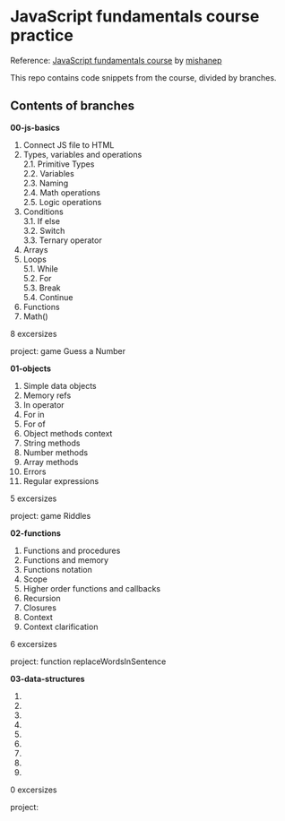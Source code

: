 # JavaScript fundamentals course practice

Reference: [JavaScript fundamentals course](https://www.udemy.com/course/fundamental-javascript/) by [mishanep](https://www.mishanep.com/)

This repo contains code snippets from the course, divided by branches.

## Contents of branches

**00-js-basics**

1. Connect JS file to HTML
2. Types, variables and operations  
   2.1. Primitive Types  
   2.2. Variables  
   2.3. Naming  
   2.4. Math operations  
   2.5. Logic operations
3. Conditions  
   3.1. If else  
   3.2. Switch  
   3.3. Ternary operator
4. Arrays
5. Loops  
   5.1. While  
   5.2. For  
   5.3. Break  
   5.4. Continue
6. Functions
7. Math()

8 excersizes

project: game Guess a Number

**01-objects**

1. Simple data objects
2. Memory refs
3. In operator
4. For in
5. For of
6. Object methods context
7. String methods
8. Number methods
9. Array methods
10. Errors
11. Regular expressions

5 excersizes

project: game Riddles

**02-functions**

1. Functions and procedures
2. Functions and memory
3. Functions notation
4. Scope
5. Higher order functions and callbacks
6. Recursion
7. Closures
8. Context
9. Context clarification

6 excersizes

project: function replaceWordsInSentence

**03-data-structures**

1.
2.
3.
4.
5.
6.
7.
8.
9.

0 excersizes

project:
